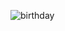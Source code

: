 ![birthday](https://user-images.githubusercontent.com/95519541/208465373-3ac49349-bc0c-46a9-b267-53dad4c16371.png)

